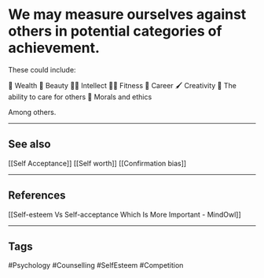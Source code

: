 # We may measure ourselves against others in potential categories of achievement.

These could include:

💸  Wealth 
💄  Beauty
👩‍🏫  Intellect
🏃‍♀️  Fitness
💼  Career
🖌  Creativity
🥰 The ability to care for others
📓 Morals and ethics

Among others.

---
## See also

[[Self Acceptance]]
[[Self worth]]
[[Confirmation bias]]

---
## References

[[Self-esteem Vs Self-acceptance Which Is More Important - MindOwl]]

---
## Tags

#Psychology #Counselling #SelfEsteem #Competition